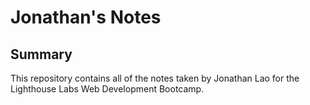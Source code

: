 # Jonathan's Notes

## Summary

This repository contains all of the notes taken by Jonathan Lao for the Lighthouse Labs Web Development Bootcamp.

